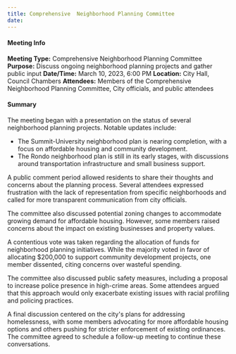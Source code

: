 ```yaml
---
title: Comprehensive  Neighborhood Planning Committee
date: 
---
```

#### Meeting Info
**Meeting Type:** Comprehensive Neighborhood Planning Committee
**Purpose:** Discuss ongoing neighborhood planning projects and gather public input
**Date/Time:** March 10, 2023, 6:00 PM
**Location:** City Hall, Council Chambers
**Attendees:** Members of the Comprehensive Neighborhood Planning Committee, City officials, and public attendees

#### Summary
The meeting began with a presentation on the status of several neighborhood planning projects. Notable updates include:
* The Summit-University neighborhood plan is nearing completion, with a focus on affordable housing and community development.
* The Rondo neighborhood plan is still in its early stages, with discussions around transportation infrastructure and small business support.

A public comment period allowed residents to share their thoughts and concerns about the planning process. Several attendees expressed frustration with the lack of representation from specific neighborhoods and called for more transparent communication from city officials.

The committee also discussed potential zoning changes to accommodate growing demand for affordable housing. However, some members raised concerns about the impact on existing businesses and property values.

A contentious vote was taken regarding the allocation of funds for neighborhood planning initiatives. While the majority voted in favor of allocating $200,000 to support community development projects, one member dissented, citing concerns over wasteful spending.

The committee also discussed public safety measures, including a proposal to increase police presence in high-crime areas. Some attendees argued that this approach would only exacerbate existing issues with racial profiling and policing practices.

A final discussion centered on the city's plans for addressing homelessness, with some members advocating for more affordable housing options and others pushing for stricter enforcement of existing ordinances. The committee agreed to schedule a follow-up meeting to continue these conversations.

